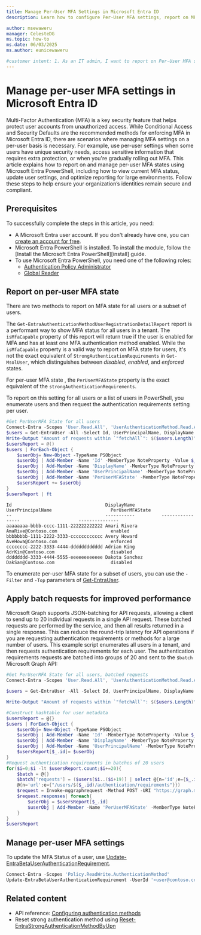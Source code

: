 ```yaml
---
title: Manage Per-User MFA Settings in Microsoft Entra ID
description: Learn how to configure Per-User MFA settings, report on MFA states, and reset authentication methods using Microsoft Entra tools.

author: msewaweru
manager: CelesteDG
ms.topic: how-to
ms.date: 06/03/2025
ms.author: eunicewaweru

#customer intent: 1. As an IT admin, I want to report on Per-User MFA states so that I can monitor and manage user authentication settings effectively.
---
```


# Manage per-user MFA settings in Microsoft Entra ID

Multi-Factor Authentication (MFA) is a key security feature that helps protect user accounts from unauthorized access. While Conditional Access and Security Defaults are the recommended methods for enforcing MFA in Microsoft Entra ID, there are scenarios where managing MFA settings on a per-user basis is necessary. For example, use per-user settings when some users have unique security needs, access sensitive information that requires extra protection, or when you're gradually rolling out MFA. This article explains how to report on and manage per-user MFA states using Microsoft Entra PowerShell, including how to view current MFA status, update user settings, and optimize reporting for large environments. Follow these steps to help ensure your organization’s identities remain secure and compliant.

## Prerequisites

To successfully complete the steps in this article, you need:

- A Microsoft Entra user account. If you don't already have one, you can [create an account for free](https://azure.microsoft.com/free/?WT.mc_id=A261C142F).
- Microsoft Entra PowerShell is installed. To install the module, follow the [Install the Microsoft Entra PowerShell][install] guide.
- To use Microsoft Entra PowerShell, you need one of the following roles:
  - [Authentication Policy Administrator][authentication-policy-administrator]
  - [Global Reader][global-reader]

## Report on per-user MFA state

There are two methods to report on MFA state for all users or a subset of users.

The `Get-EntraAuthenticationMethodUserRegistrationDetailReport` report is a performant way to show MFA status for all users in a tenant. The `isMfaCapable` property of this report will return true if the user is enabled for MFA and has at least one MFA authentication method enabled. While the `isMfaCapable` property is a valid way to report on MFA state for users, it's not the exact equivalent of `StrongAuthenticationRequirements` in `Get-MsolUser`, which distinguishes between *disabled*, *enabled*, and *enforced* states.

For per-user MFA state , the `PerUserMFAState` property is the exact equivalent of the `strongAuthenticationRequirements`.

To report on this setting for all users or a list of users in PowerShell, you enumerate users and then request the authentication requirements setting per user.

```powershell
#Get PerUserMFA State for all users
Connect-Entra -Scopes 'User.Read.All', 'UserAuthenticationMethod.Read.All', 'Policy.Read.All'
$users = Get-EntraUser -All -Select Id, UserPrincipalName, DisplayName
Write-Output "Amount of requests within `"fetchAll`": $($users.Length)"
$usersReport = @()
$users | ForEach-Object {
    $userObj= New-Object -TypeName PSObject
    $userObj | Add-Member -Name 'Id' -MemberType NoteProperty -Value $_.id
    $userObj | Add-Member -Name 'DisplayName' -MemberType NoteProperty -Value $_.DisplayName
    $userObj | Add-Member -Name 'UserPrincipalName' -MemberType NoteProperty -Value $_.UserPrincipalName
    $userObj | Add-Member -Name 'PerUserMFAState' -MemberType NoteProperty -Value (Get-EntraBetaUserAuthenticationRequirement -UserId $_.id).PerUserMFAState
    $usersReport += $userObj
}
$usersReport | ft
```

```output
Id                                   DisplayName          UserPrincipalName                      PerUserMFAState
--                                   -----------          -----------------                      ---------------
aaaaaaaa-bbbb-cccc-1111-222222222222 Amari Rivera         AmaRive@Contoso.com                    enabled
bbbbbbbb-1111-2222-3333-cccccccccccc Avery Howard         AveHowa@Contoso.com                    enforced
cccccccc-2222-3333-4444-dddddddddddd Adrian King          AdrKin@Contoso.com                     disabled
dddddddd-3333-4444-5555-eeeeeeeeeeee Dakota Sanchez       DakSan@Contoso.com                     disabled
```

To enumerate per-user MFA state for a subset of users, you can use the `-Filter` and `-Top` parameters of [Get-EntraUser](/powershell/module/microsoft.entra/get-entrauser).

## Apply batch requests for improved performance

Microsoft Graph supports JSON-batching for API requests, allowing a client to send up to 20 individual requests in a single API request. These batched requests are performed by the service, and then all results returned in a single response. This can reduce the round-trip latency for API operations if you are requesting authentication requirements or methods for a large number of users.
This example script enumerates all users in a tenant, and then requests authentication requirements for each user. The authentication requirements requests are batched into groups of 20 and sent to the `$batch` Microsoft Graph API:

```powershell
#Get PerUserMFA State for all users, batched requests
Connect-Entra -Scopes 'User.Read.All', 'UserAuthenticationMethod.Read.All', 'Policy.Read.All'

$users = Get-EntraUser -All -Select Id, UserPrincipalName, DisplayName

Write-Output "Amount of requests within `"fetchAll`": $($users.Length)"

#Construct hashtable for user metadata 
$usersReport = @{}
$users | ForEach-Object {
    $userObj= New-Object -TypeName PSObject
    $userObj | Add-Member -Name 'Id' -MemberType NoteProperty -Value $_.id
    $userObj | Add-Member -Name 'DisplayName' -MemberType NoteProperty -Value $_.DisplayName
    $userObj | Add-Member -Name 'UserPrincipalName' -MemberType NoteProperty -Value $_.UserPrincipalName
    $usersReport[$_.id]= $userObj
}
#Request authentication requirements in batches of 20 users 
for($i=0;$i -lt $usersReport.count;$i+=20){
    $batch = @{}
    $batch['requests'] = ($users[$i..($i+19)] | select @{n='id';e={$_.id}},@{n='method';e={'GET'}},`
    @{n='url';e={"/users/$($_.id)/authentication/requirements"}})
    $request = Invoke-mggraphrequest -Method POST -URI "https://graph.microsoft.com/beta/`$batch" -body ($batch | convertto-json) -OutputType PSObject
    $request.responses| foreach{
        $userObj = $usersReport[$_.id]
        $userObj | Add-Member -Name 'PerUserMFAState' -MemberType NoteProperty -Value $_.body.perUserMFAState
    }
}
$usersReport
```

## Manage per-user MFA settings

To update the MFA Status of a user, use [Update-EntraBetaUserAuthenticationRequirement][update-entrabetaUserauthenticationrequirement].

```powershell
Connect-Entra -Scopes 'Policy.ReadWrite.AuthenticationMethod'
Update-EntraBetaUserAuthenticationRequirement -UserId '<user@contoso.com>' -PerUserMfaState 'enabled'
```

## Related content

- API reference: [Configuring authentication methods][configure-authentication-methods]
- Reset strong authentication method using [Reset-EntraStrongAuthenticationMethodByUpn][reset-entrastrongauthenticationaethodbyupn]

<!-- links -->
[authentication-policy-administrator]: /entra/identity/role-based-access-control/permissions-reference?toc=/powershell/entra-powershell/toc.json&bc=/powershell/entra-powershell/breadcrumb/toc.json#authentication-policy-administrator
[global-reader]: /entra/identity/role-based-access-control/permissions-reference?toc=/powershell/entra-powershell/toc.json&bc=/powershell/entra-powershell/breadcrumb/toc.json#global-reader
[update-entrabetaUserauthenticationrequirement]: /powershell/module/microsoft.entra.beta/update-entrabetauserauthenticationrequirement
[configure-authentication-methods]: /graph/authenticationmethods-get-started
[reset-entrastrongauthenticationaethodbyupn]: /powershell/module/microsoft.entra/reset-entrastrongauthenticationmethodbyupn